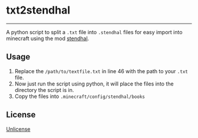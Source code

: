# txt2stendhal
---
A python script to split a `.txt` file into `.stendhal` files for easy import into minecraft using the mod [stendhal](https://modrinth.com/mod/stendhal).


## Usage
1. Replace the `/path/to/textfile.txt` in line 46 with the path to your `.txt` file.
2. Now just run the script using python, it will place the files into the directory the script is in.
3. Copy the files into `.minecraft/config/stendhal/books`


## License

[Unlicense](https://unlicense.org/)

